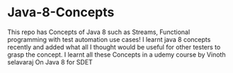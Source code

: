 # Java-8-Concepts
This repo has Concepts of Java 8 such as Streams, Functional programming with test automation use cases!
I learnt java 8 concepts recently and added what all I thought would be useful for other testers to grasp the concept. I learnt all these Concepts in a udemy course by Vinoth selavaraj On Java 8 for SDET
